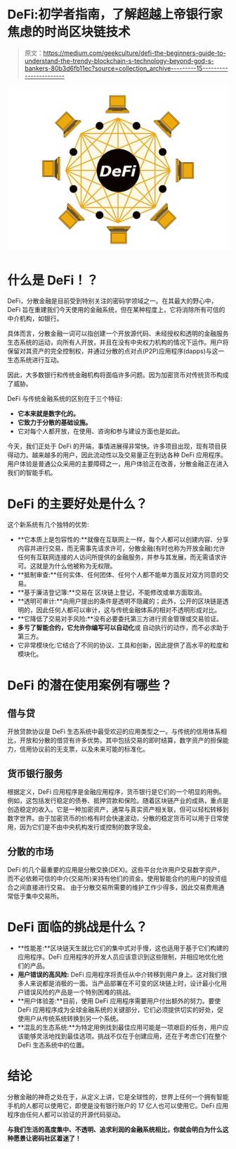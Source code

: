 # DeFi:初学者指南，了解超越上帝银行家焦虑的时尚区块链技术

> 原文：<https://medium.com/geekculture/defi-the-beginners-guide-to-understand-the-trendy-blockchain-s-technology-beyond-god-s-bankers-80b3d6fb11ec?source=collection_archive---------15----------------------->

![](img/6934bce53115b815c67618cb12bff95d.png)

# 什么是 DeFi！？

DeFi，分散金融是目前受到特别关注的密码学领域之一。在其最大的野心中，DeFi 旨在重建我们今天使用的金融系统，但在某种程度上，它将消除所有可信的中介机构，如银行。

具体而言，分散金融一词可以指创建一个开放源代码、未经授权和透明的金融服务生态系统的运动，向所有人开放，并且在没有中央权力机构的情况下运作。用户将保留对其资产的完全控制权，并通过分散的点对点(P2P)应用程序(dapps)与这一生态系统进行互动。

因此，大多数银行和传统金融机构将面临许多问题。因为加密货币对传统货币构成了威胁。

DeFi 与传统金融系统的区别在于三个特征:

*   **它本来就是数字化的。**
*   **它致力于分散的基础设施。**
*   它对每个人都开放，在使用、咨询和参与建设方面也是如此。

今天，我们正处于 DeFi 的开端，事情进展得非常快。许多项目出现，现有项目获得动力。越来越多的用户，因此流动性以及交易量正在到达各种 DeFi 应用程序。用户体验是普通公众采用的主要障碍之一，用户体验正在改善，分散金融正在进入我们的智能手机。

# DeFi 的主要好处是什么？

这个新系统有几个独特的优势:

*   **它本质上是包容性的:**就像在互联网上一样，每个人都可以创建内容、分享内容并进行交易，而无需事先请求许可，分散金融(有时也称为开放金融)允许任何有互联网连接的人访问所提供的金融服务，并参与其发展，而无需请求许可。这就是为什么他被称为无权限。
*   **抵制审查:**任何实体、任何团体、任何个人都不能单方面反对双方同意的交易。
*   **基于廉洁登记簿:**交易在
    区块链上登记，不能修改或单方面取消。
*   **透明可审计:**向用户提出的条件是透明不隐藏的；此外，公开的区块链是透明的，因此任何人都可以审计，这与传统金融体系的相对不透明形成对比。
*   **它降低了交易对手风险:**没有必要委托第三方进行资金管理或交易验证。
*   **多亏了智能合约，它允许你编写可以自动化**或
    自动执行的动作，而不必求助于第三方。
*   它非常模块化:它结合了不同的协议、工具和创新，因此提供了高水平的粒度和模块化。

# DeFi 的潜在使用案例有哪些？

## **借与贷**

开放贷款协议是 DeFi 生态系统中最受欢迎的应用类型之一。与传统的信用体系相比，开放和分散的借贷有许多优势。其中包括交易的即时结算，数字资产的担保能力，信用协议前的无支票，以及未来可能的标准化。

## 货币银行服务

根据定义，DeFi 应用程序是金融应用程序，货币银行是它们的一个明显的用例。例如，这包括发行稳定的债券、抵押贷款和保险。随着区块链产业的成熟，重点是创造稳定的收入。它是一种加密资产，通常与真实资产相关联，但可以轻松转移到数字世界。由于加密货币的价格有时会快速波动，分散的稳定货币可以用于日常使用，因为它们是不由中央机构发行或控制的数字现金。

## 分散的市场

DeFi 的几个最重要的应用是分散交换(DEX)。这些平台允许用户交易数字资产，而不必依赖可信的中介(交易所)来持有他们的资金。使用智能合约的用户的投资组合之间直接进行交易。
由于分散交易所需要的维护工作少得多，因此交易费用通常低于集中交易所。

# DeFi 面临的挑战是什么？

*   **性能差:**区块链天生就比它们的集中式对手慢，这也适用于基于它们构建的应用程序。DeFi 应用程序的开发人员应该意识到这些限制，并相应地优化他们的产品。
*   **用户错误的高风险:** DeFi 应用程序将责任从中介转移到用户身上。这对我们很多人来说都是消极的一面。当产品部署在不可变的区块链上时，设计最小化用户错误风险的产品是一个特别困难的挑战。
*   **用户体验差:**目前，使用 DeFi 应用程序需要用户付出额外的努力。要使 DeFi 应用程序成为全球金融系统的关键部分，它们必须提供切实的好处，促使用户从传统系统转换到另一个系统。
*   **混乱的生态系统:**为特定用例找到最佳应用可能是一项艰巨的任务，用户应该能够灵活地找到最佳选项。挑战不仅在于创建应用，还在于考虑它们在整个 DeFi 生态系统中的位置。

# 结论

分散金融的神奇之处在于，从定义上讲，它是全球性的，世界上任何一个拥有智能手机的人都可以使用它，即使是没有银行账户的 17 亿人也可以使用它。DeFi 应用程序由任何人都可以验证的开源代码驱动。

**与我们生活的高度集中、不透明、追求利润的金融系统相比，你就会明白为什么这种愿景让密码社区着迷了！**